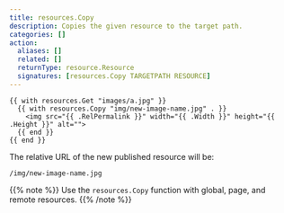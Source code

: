 ```yaml
---
title: resources.Copy
description: Copies the given resource to the target path.
categories: []
action:
  aliases: []
  related: []
  returnType: resource.Resource
  signatures: [resources.Copy TARGETPATH RESOURCE]
---
```


```go-html-template
{{ with resources.Get "images/a.jpg" }}
  {{ with resources.Copy "img/new-image-name.jpg" . }}
    <img src="{{ .RelPermalink }}" width="{{ .Width }}" height="{{ .Height }}" alt="">
  {{ end }}
{{ end }}
```

The relative URL of the new published resource will be:

```text
/img/new-image-name.jpg
```

{{% note %}}
Use the `resources.Copy` function with global, page, and remote resources.
{{% /note %}}
